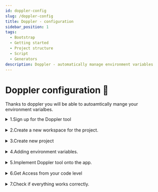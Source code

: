 ```yaml
---
id: doppler-config
slug: /doppler-config
title: Doppler - configuration
sidebar_position: 1
tags:
  - Bootstrap
  - Getting started
  - Project structure
  - Script
  - Generators
description: Doppler - automatically manage environment variables
---
```


# Doppler configuration 🌈

Thanks to doppler you will be able to autoamtically mange your environment varialbes.

<details>
    <summary>1.Sign up for the Doppler tool</summary>
a. Ideally, the account will be created by the client, the developer will be invited to participate in a workspace
</details>
<br>
<details>
    <summary>2.Create a new workspace for the project.</summary>
a. Open a dropdown of the workspaces list:

![Open dropdown](../../static/doppler_open_dropdown.png)

b. Click <b>+Create workspace</b> button:
![Create workspace](../../static/doppler_create_workspace.png)

c. Fill in the workspace name:
![Fill workspace name](../../static/doppler_workspace_name.jpg)

d. Confirm <b>Create Workspace →</b> button
![Confirm workspace creation](../../static/doppler_workspace_button.png)

</details>
<br>
<details>
    <summary>3.Create new project</summary>
a. In newly created workspace please click <b>Create Project</b> button

![Create project](../../static/doppler_project_button.png)

b. Provide project name
![Project name](../../static/doppler_project_name.png)

c. Confirm with <b>Create Project →</b> button
![Confirm project creation](../../static/doppler_project_button.png)

</details>
<br>
<details>
    <summary>4.Adding environment variables.</summary>
a. Enter the projects tab, and select a newly created project

![Select project](../../static/doppler_project_select.png)

b. Each project consist of three predefined environments - dev, stg and prd. <br>
Click each of them to enter environment variable page.
![Select environment](../../static/doppler_envirnoments.png)

c. To add a new environment variable click on <b>Add first secret</b>
![Add first secret](../../static/doppler_secret_add.png)

d. Enter the name of the environment variable name and its value into proper inputs: <br>
![Secret list](../../static/doppler_secret_list.png)

You can add more environment variables by clicking <b>+ Add Secret</b> button, and providing names and values.
![Add more secrets](../../static/doppler_secret_more.png)

e. Confirm with <b>Save</b> button:
![Save secrets](../../static/doppler_secrets_save.png)

g. Make sure that you have consistent data in each environment. In these step, you can copy newly created variable to the rest environments (select checkboxes). When selected the necessary environments confirm with <b>Save</b> button:
![Confirm save secrets](../../static/doppler_secret_confirm.png)

</details>
<br>
<details>
    <summary>5.Implement Doppler tool onto the app.</summary>

Use gist to go through the implementation of Doppler tool in the app. <br>
In doppler_variables.sh file, please use generated Access Tokens from the above.

</details>
<br>
<details>
    <summary>6.Get Access from your code level</summary>

a. Enter <b>Access</b> tab:

![Access tab](../../static/doppler_access_tab.png)

b. In the Access tab you should click on <b>+Generate</b> or <b>Generate Service Token</b> button:
![Generate token](../../static/doppler_access_generate.png)

c. Provide some unique name to your personal access token:
![Token name](../../static/doppler_access_name.png)

d. And next click <b>Generate Service Token→</b> button:
![Confirm generate token](../../static/doppler_access_confirm.png)

e. Copy your Access Token (Service Token).

Save your Access Token, it will be used later to grant access from the code level.
If you do not copy the token, you will need to revoke that token and generate a new one.

Click <b>copy</b> button:
![Copy token](../../static/doppler_access_copy.png)

f. To be able to use environment variables for different environments (qa/staging/production) you need to generate an access token for every environment.

</details>
<br>
<details>
    <summary>7.Check if everything works correctly.</summary>

In project dir terminal run:

```bash
yarn prepare:(qa/staging/production)
```

Choose the proper app version depending on the environment for which you want to generate env file.

<b>.env</b> file should be generated and consist of variables passed to Doppler, and some extra doppler variables as DOPPLER_CONFIG.

CONGRATULATION !! 🥳🥳 You have configured the Doppler tool for your project!

</details>
